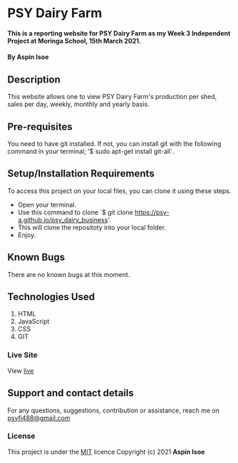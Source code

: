 # PSY Dairy Farm
#### This is a reporting website for PSY Dairy Farm as my Week 3 Independent Project at Moringa School, 15th March 2021.
#### By **Aspin Isoe**
## Description
This website allows one to view PSY Dairy Farm's production per shed, sales per day, weekly, monthly and yearly basis.
## Pre-requisites
You need to have git installed.
If not, you can install git with the following command in your terminal; '$ sudo apt-get install git-all`.
## Setup/Installation Requirements
To access this project on your local files, you can clone it using these steps.
* Open your terminal.
* Use this command to clone `$ git clone https://psy-a.github.io/psy_dairy_business'.
* This will clone the repositoty into your local folder.
* Enjoy.
## Known Bugs
There are no known bugs at this moment.
## Technologies Used
1. HTML
2. JavaScript
3. CSS
4. GIT
### Live Site
View [live](https://psy-a.github.io/psy_dairy_business/)
## Support and contact details
For any questions, suggestions, contribution or assistance, reach me on psyfi488@gmail.com
### License
This project is under the  [MIT](LICENSE) licence
Copyright (c) 2021 **Aspin Isoe**
